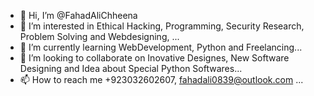 - 👋 Hi, I’m @FahadAliChheena
- 👀 I’m interested in Ethical Hacking, Programming, Security Research, Problem Solving and Webdesigning, ...
- 🌱 I’m currently learning WebDevelopment, Python and Freelancing...
- 💞️ I’m looking to collaborate on Inovative Designes, New Software Designing and Idea about Special Python Softwares...
- 📫 How to reach me +923032602607, fahadali0839@outlook.com ...

<!---
FahadAliChheena/FahadAliChheena is a ✨ special ✨ repository because its `README.md` (this file) appears on your GitHub profile.
You can click the Preview link to take a look at your changes.
--->
